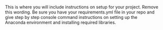 This is where you will include instructions on setup for your project. Remove this wording. Be sure you have your requirements.yml file in your repo and give step by step console command instructions on setting up the Anaconda environment and installing required libraries.
